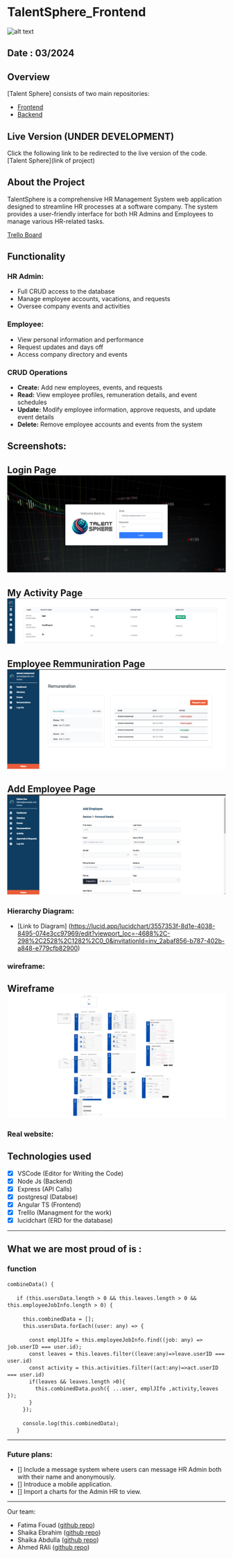 # TalentSphere_Frontend

![alt text](<Copy of Reci-.png>)

## Date : 03/2024

## Overview

[Talent Sphere] consists of two main repositories:

- [Frontend](https://github.com/fsky99/project4_Frontend)
- [Backend](https://github.com/fsky99/project4_Backend)

## Live Version (UNDER DEVELOPMENT)

Click the following link to be redirected to the live version of the code. [Talent Sphere](link of project)

## About the Project

TalentSphere is a comprehensive HR Management System web application designed to streamline HR processes at a software company. The system provides a user-friendly interface for both HR Admins and Employees to manage various HR-related tasks.

[Trello Board](https://trello.com/b/ZpscjDPo/project4)

## Functionality

### HR Admin:

- Full CRUD access to the database
- Manage employee accounts, vacations, and requests
- Oversee company events and activities

### Employee:

- View personal information and performance
- Request updates and days off
- Access company directory and events

### CRUD Operations

- **Create:** Add new employees, events, and requests
- **Read:** View employee profiles, remuneration details, and event schedules
- **Update:** Modify employee information, approve requests, and update event details
- **Delete:** Remove employee accounts and events from the system

## Screenshots:
## Login Page ![Login Page](login.png)
## My Activity Page ![My ACtivity Page](myActivity.png)
## Employee Remmuniration Page ![Emp Page](emplooyeeRemmuniration.png)
## Add Employee  Page ![Add emp Page](addEmp.png)



### Hierarchy Diagram:

- [Link to Diagram] (https://lucid.app/lucidchart/3557353f-8d1e-4038-8495-074e3cc97969/edit?viewport_loc=-4688%2C-298%2C2528%2C1282%2C0_0&invitationId=inv_2abaf856-b787-402b-a848-e779cfb82900)

### wireframe:
## Wireframe ![Home Page](Home.png)

### Real website:

## Technologies used

- [x] VSCode (Editor for Writing the Code)
- [x] Node Js (Backend)
- [x] Express (API Calls)
- [x] postgresql (Databse)
- [x] Angular TS (Frontend)
- [x] Trelllo (Managment for the work)
- [x] lucidchart (ERD for the database)

---

## What we are most proud of is :

### function

```
combineData() {
   
   if (this.usersData.length > 0 && this.leaves.length > 0 && this.employeeJobInfo.length > 0) {
 
     this.combinedData = [];
     this.usersData.forEach((user: any) => {
      
       const emplJIfo = this.employeeJobInfo.find((job: any) => job.userID === user.id);
       const leaves = this.leaves.filter((leave:any)=>leave.userID === user.id)
       const activity = this.activities.filter((act:any)=>act.userID === user.id)
       if(leaves && leaves.length >0){
         this.combinedData.push({ ...user, emplJIfo ,activity,leaves });
       }
     });

     console.log(this.combinedData);
   }
```

---

### Future plans:

- [] Include a message system where users can message HR Admin both with their name and anonymously.
- [] Introduce a mobile application.
- [] Import a charts for the Admin HR to view. 

---

Our team:

- Fatima Fouad ([github repo](https://github.com/fsky99))
- Shaika Ebrahim ([github repo](https://github.com/Shaikhask))
- Shaika Abdulla ([github repo](https://github.com/Shaikha277))
- Ahmed RAli ([github repo](https://github.com/Ahmedrali1))
